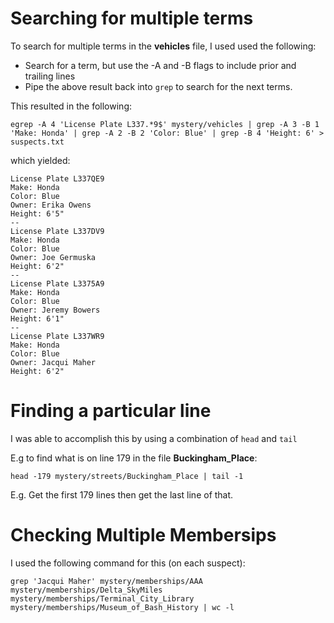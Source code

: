 # Searching for multiple terms
To search for multiple terms in the **vehicles** file, I used used the following:
- Search for a term, but use the -A and -B flags to include prior and trailing lines
- Pipe the above result back into `grep` to search for the next terms.

This resulted in the following:

```egrep -A 4 'License Plate L337.*9$' mystery/vehicles | grep -A 3 -B 1 'Make: Honda' | grep -A 2 -B 2 'Color: Blue' | grep -B 4 'Height: 6' > suspects.txt```
 
 which yielded:

```
License Plate L337QE9
Make: Honda
Color: Blue
Owner: Erika Owens
Height: 6'5"
--
License Plate L337DV9
Make: Honda
Color: Blue
Owner: Joe Germuska
Height: 6'2"
--
License Plate L3375A9
Make: Honda
Color: Blue
Owner: Jeremy Bowers
Height: 6'1"
--
License Plate L337WR9
Make: Honda
Color: Blue
Owner: Jacqui Maher
Height: 6'2"
```

# Finding a particular line
I was able to accomplish this by using a combination of `head` and `tail`

E.g to find what is on line 179 in the file **Buckingham_Place**:

```head -179 mystery/streets/Buckingham_Place | tail -1```

E.g. Get the first 179 lines then get the last line of that.

# Checking Multiple Membersips
I used the following command for this (on each suspect):

```grep 'Jacqui Maher' mystery/memberships/AAA mystery/memberships/Delta_SkyMiles mystery/memberships/Terminal_City_Library mystery/memberships/Museum_of_Bash_History | wc -l```
